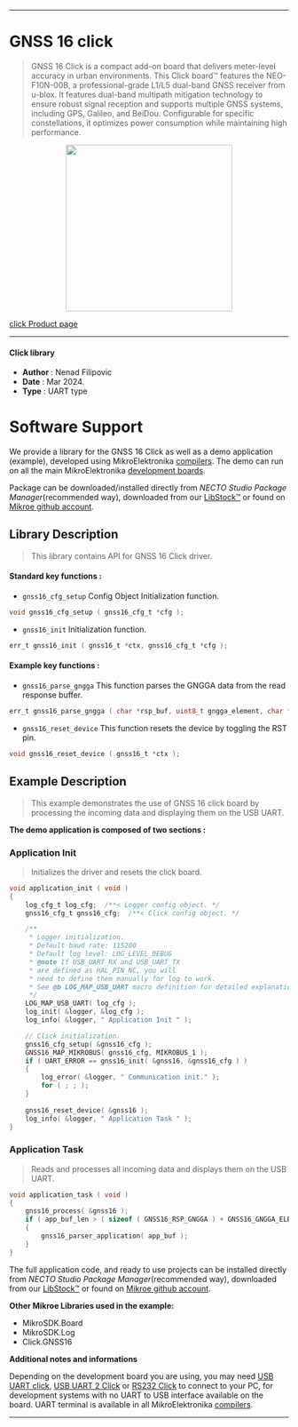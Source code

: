 
---
# GNSS 16 click

> GNSS 16 Click is a compact add-on board that delivers meter-level accuracy in urban environments. This Click board™ features the NEO-F10N-00B, a professional-grade L1/L5 dual-band GNSS receiver from u-blox. It features dual-band multipath mitigation technology to ensure robust signal reception and supports multiple GNSS systems, including GPS, Galileo, and BeiDou. Configurable for specific constellations, it optimizes power consumption while maintaining high performance.

<p align="center">
  <img src="https://download.mikroe.com/images/click_for_ide/gnss16_click.png" height=300px>
</p>

[click Product page](https://www.mikroe.com/gnss-16-click)

---


#### Click library

- **Author**        : Nenad Filipovic
- **Date**          : Mar 2024.
- **Type**          : UART type


# Software Support

We provide a library for the GNSS 16 Click
as well as a demo application (example), developed using MikroElektronika
[compilers](https://www.mikroe.com/necto-studio).
The demo can run on all the main MikroElektronika [development boards](https://www.mikroe.com/development-boards).

Package can be downloaded/installed directly from *NECTO Studio Package Manager*(recommended way), downloaded from our [LibStock&trade;](https://libstock.mikroe.com) or found on [Mikroe github account](https://github.com/MikroElektronika/mikrosdk_click_v2/tree/master/clicks).

## Library Description

> This library contains API for GNSS 16 Click driver.

#### Standard key functions :

- `gnss16_cfg_setup` Config Object Initialization function.
```c
void gnss16_cfg_setup ( gnss16_cfg_t *cfg );
```

- `gnss16_init` Initialization function.
```c
err_t gnss16_init ( gnss16_t *ctx, gnss16_cfg_t *cfg );
```

#### Example key functions :

- `gnss16_parse_gngga` This function parses the GNGGA data from the read response buffer.
```c
err_t gnss16_parse_gngga ( char *rsp_buf, uint8_t gngga_element, char *element_data );
```

- `gnss16_reset_device` This function resets the device by toggling the RST pin.
```c
void gnss16_reset_device ( gnss16_t *ctx );
```

## Example Description

> This example demonstrates the use of GNSS 16 click board by processing
> the incoming data and displaying them on the USB UART.

**The demo application is composed of two sections :**

### Application Init

> Initializes the driver and resets the click board.

```c
void application_init ( void ) 
{
    log_cfg_t log_cfg;  /**< Logger config object. */
    gnss16_cfg_t gnss16_cfg;  /**< Click config object. */

    /** 
     * Logger initialization.
     * Default baud rate: 115200
     * Default log level: LOG_LEVEL_DEBUG
     * @note If USB_UART_RX and USB_UART_TX 
     * are defined as HAL_PIN_NC, you will 
     * need to define them manually for log to work. 
     * See @b LOG_MAP_USB_UART macro definition for detailed explanation.
     */
    LOG_MAP_USB_UART( log_cfg );
    log_init( &logger, &log_cfg );
    log_info( &logger, " Application Init " );

    // Click initialization.
    gnss16_cfg_setup( &gnss16_cfg );
    GNSS16_MAP_MIKROBUS( gnss16_cfg, MIKROBUS_1 );
    if ( UART_ERROR == gnss16_init( &gnss16, &gnss16_cfg ) ) 
    {
        log_error( &logger, " Communication init." );
        for ( ; ; );
    }
    
    gnss16_reset_device( &gnss16 );
    log_info( &logger, " Application Task " );
}
```

### Application Task

> Reads and processes all incoming data and displays them on the USB UART.

```c
void application_task ( void ) 
{
    gnss16_process( &gnss16 );
    if ( app_buf_len > ( sizeof ( GNSS16_RSP_GNGGA ) + GNSS16_GNGGA_ELEMENT_SIZE ) ) 
    {
        gnss16_parser_application( app_buf );
    }
}
```

The full application code, and ready to use projects can be installed directly from *NECTO Studio Package Manager*(recommended way), downloaded from our [LibStock&trade;](https://libstock.mikroe.com) or found on [Mikroe github account](https://github.com/MikroElektronika/mikrosdk_click_v2/tree/master/clicks).

**Other Mikroe Libraries used in the example:**

- MikroSDK.Board
- MikroSDK.Log
- Click.GNSS16

**Additional notes and informations**

Depending on the development board you are using, you may need
[USB UART click](https://www.mikroe.com/usb-uart-click),
[USB UART 2 Click](https://www.mikroe.com/usb-uart-2-click) or
[RS232 Click](https://www.mikroe.com/rs232-click) to connect to your PC, for
development systems with no UART to USB interface available on the board. UART
terminal is available in all MikroElektronika
[compilers](https://shop.mikroe.com/compilers).

---
